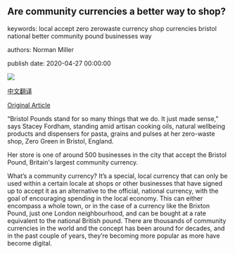 ## Are community currencies a better way to shop?

keywords: local accept zero zerowaste currency shop currencies bristol national better community pound businesses way

authors: Norman Miller

publish date: 2020-04-27 00:00:00

![](https://ichef.bbci.co.uk/wwfeatures/live/624_351/images/live/p0/8b/l1/p08bl1tl.jpg)

[中文翻译](Are%20community%20currencies%20a%20better%20way%20to%20shop%3F_zh.md)

[Original Article](https://www.bbc.com/worklife/article/20200427-how-community-currencies-help-keep-businesses-afloat)

“Bristol Pounds stand for so many things that we do. It just made sense,” says Stacey Fordham, standing amid artisan cooking oils, natural wellbeing products and dispensers for pasta, grains and pulses at her zero-waste shop, Zero Green in Bristol, England.

Her store is one of around 500 businesses in the city that accept the Bristol Pound, Britain's largest community currency.

What’s a community currency? It’s a special, local currency that can only be used within a certain locale at shops or other businesses that have signed up to accept it as an alternative to the official, national currency, with the goal of encouraging spending in the local economy. This can either encompass a whole town, or in the case of a currency like the Brixton Pound, just one London neighbourhood, and can be bought at a rate equivalent to the national British pound. There are thousands of community currencies in the world and the concept has been around for decades, and in the past couple of years, they’re becoming more popular as more have become digital.